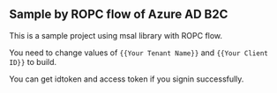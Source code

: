 ## Sample by ROPC flow of Azure AD B2C
This is a sample project using msal library with ROPC flow.

You need to change values of `{{Your Tenant Name}}` and `{{Your Client ID}}` to build.

You can get idtoken and access token if you signin successfully.
